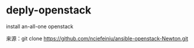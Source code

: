 # deply-openstack
install an-all-one openstack

来源：git clone https://github.com/nciefeiniu/ansible-openstack-Newton.git
